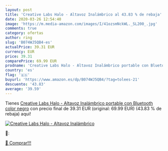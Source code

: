 ```yaml
---
layout: post
title: 'Creative Labs Halo - Altavoz Inalámbrico al 43.83 % de rebaja'
date: 2020-03-26 12:54:40
image: 'https://m.media-amazon.com/images/I/41ozsmNckWL._SL200_.jpg'
comments: true
category: ofertas
author: ring
slug: 'B074WJ5QB4-es'
actualPrice: 39.31 EUR
currency: EUR
price: 39.31
comparePrice: 69.99 EUR
prodname: 'Creative Labs Halo - Altavoz Inalámbrico portable con Bluetooth  color negro'
country: 'es'
flag: '🇪🇸'
buyurl: 'https://www.amazon.es/dp/B074WJ5QB4/?tag=tolees-21'
descuento: '43.83'
average: '39.59'
---
```


Tienes [Creative Labs Halo - Altavoz Inalámbrico portable con Bluetooth  color negro](https://www.amazon.es/dp/B074WJ5QB4/?tag=tolees-21) con precio final de  39.31 EUR (original: 69.99 EUR) (43.83 %  de rebaja) aqui!

[![Creative Labs Halo - Altavoz Inalámbrico](https://m.media-amazon.com/images/I/41ozsmNckWL._SL200_.jpg)](https://www.amazon.es/dp/B074WJ5QB4/?tag=tolees-21)

🔎:


[🛒 Comprar!!!](https://www.amazon.es/dp/B074WJ5QB4/?tag=tolees-21)
